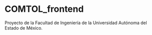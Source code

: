 # COMTOL_frontend
Proyecto de la Facultad de Ingeniería de la Universidad Autónoma del Estado de México.
